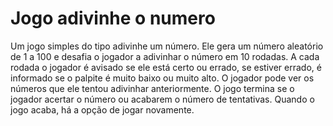 # Jogo adivinhe o numero

Um jogo simples do tipo adivinhe um número. Ele gera um número aleatório de 1 a 100 e desafia
o jogador a adivinhar o número em 10 rodadas. A cada rodada o jogador é avisado se ele está 
certo ou errado, se estiver errado, é informado se o palpite é muito baixo ou muito alto.
O jogador pode ver os números que ele tentou adivinhar anteriormente. O jogo termina se o 
jogador acertar o número ou acabarem o número de tentativas. Quando o jogo acaba, há a opção
de jogar novamente.
